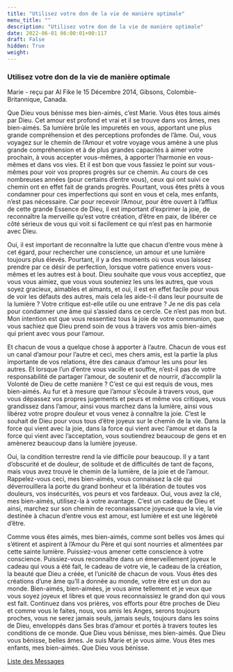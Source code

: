 ```yaml
---
title: "Utilisez votre don de la vie de manière optimale"
menu_title: ""
description: "Utilisez votre don de la vie de manière optimale"
date: 2022-06-01 06:00:01+00:117
draft: False
hidden: True
weight:
---
```

### Utilisez votre don de la vie de manière optimale

Marie - reçu par Al Fike le 15 Décembre 2014, Gibsons, Colombie-Britannique, Canada.

Que Dieu vous bénisse mes bien-aimés, c’est Marie. Vous êtes tous aimés par Dieu. Cet amour est profond et vrai et il se trouve dans vos âmes, mes bien-aimés. Sa lumière brûle les impuretés en vous, apportant une plus grande compréhension et des perceptions profondes de l’âme. Oui, vous voyagez sur le chemin de l’Amour et votre voyage vous amène à une plus grande compréhension et à de plus grandes capacités à aimer votre prochain, à vous accepter vous-mêmes, à apporter l’harmonie en vous-mêmes et dans vos vies. Et il est bon que vous fassiez le point sur vous-mêmes pour voir vos propres progrès sur ce chemin. Au cours de ces nombreuses années (pour certains d’entre vous), ceux qui ont suivi ce chemin ont en effet fait de grands progrès. Pourtant, vous êtes prêts à vous condamner pour ces imperfections qui sont en vous et cela, mes enfants, n’est pas nécessaire. Car pour recevoir l’Amour, pour être ouvert à l’afflux de cette grande Essence de Dieu, il est important d’exprimer la joie, de reconnaître la merveille qu’est votre création, d’être en paix, de libérer ce côté sérieux de vous qui voit si facilement ce qui n’est pas en harmonie avec Dieu.

Oui, il est important de reconnaître la lutte que chacun d’entre vous mène à cet égard, pour rechercher une conscience, un amour et une lumière toujours plus élevés. Pourtant, il y a des moments où vous vous laissez prendre par ce désir de perfection, lorsque votre patience envers vous-mêmes et les autres est à bout. Dieu souhaite que vous vous acceptiez, que vous vous aimiez, que vous vous souteniez les uns les autres, que vous soyez gracieux, aimables et aimants, et oui, il est en effet facile pour vous de voir les défauts des autres, mais cela les aide-t-il dans leur poursuite de la lumière ? Votre critique est-elle utile ou une entrave ? Je ne dis pas cela pour condamner une âme qui s’assied dans ce cercle. Ce n’est pas mon but. Mon intention est que vous ressentiez tous la joie de votre communion, que vous sachiez que Dieu prend soin de vous à travers vos amis bien-aimés qui prient avec vous pour l’amour.

Et chacun de vous a quelque chose à apporter à l’autre. Chacun de vous est un canal d’amour pour l’autre et ceci, mes chers amis, est la partie la plus importante de vos relations, être des canaux d’amour les uns pour les autres. Et lorsque l’un d’entre vous vacille et souffre, n’est-il pas de votre responsabilité de partager l’amour, de soutenir et de nourrir, d’accomplir la Volonté de Dieu de cette manière ? C’est ce qui est requis de vous, mes bien-aimés. Au fur et à mesure que l’amour s’écoule à travers vous, que vous dépassez vos propres jugements et peurs et même vos critiques, vous grandissez dans l’amour, ainsi vous marchez dans la lumière, ainsi vous libérez votre propre douleur et vous venez à connaître la joie. C’est le souhait de Dieu pour vous tous d’être joyeux sur le chemin de la vie. Dans la force qui vient avec la joie, dans la force qui vient avec l’amour et dans la force qui vient avec l’acceptation, vous soutiendrez beaucoup de gens et en amènerez beaucoup dans la lumière joyeuse.

Oui, la condition terrestre rend la vie difficile pour beaucoup. Il y a tant d’obscurité et de douleur, de solitude et de difficultés de tant de façons, mais vous avez trouvé le chemin de la lumière, de la joie et de l’amour. Rappelez-vous ceci, mes bien-aimés, vous connaissez la clé qui déverrouillera la porte du grand bonheur et la libération de toutes vos douleurs, vos insécurités, vos peurs et vos fardeaux. Oui, vous avez la clé, mes bien-aimés, utilisez-la à votre avantage. C’est un cadeau de Dieu et ainsi, marchez sur son chemin de reconnaissance joyeuse que la vie, la vie destinée à chacun d’entre vous est amour, est lumière et est une légèreté d’être.

Comme vous êtes aimés, mes bien-aimés, comme sont belles vos âmes qui s’étirent et aspirent à l’Amour du Père et qui sont nourries et alimentées par cette sainte lumière. Puissiez-vous amener cette conscience à votre conscience. Puissiez-vous reconnaître dans un émerveillement joyeux le cadeau qui vous a été fait, le cadeau de votre vie, le cadeau de la création, la beauté que Dieu a créée, et l’unicité de chacun de vous. Vous êtes des créations d’une âme qu’Il a donnée au monde, votre être est un don au monde. Bien-aimés, bien-aimées, je vous aime tellement et je veux que vous soyez joyeux et libres et que vous reconnaissiez le grand don qui vous est fait. Continuez dans vos prières, vos efforts pour être proches de Dieu et comme vous le faites, nous, vos amis les Anges, serons toujours proches, vous ne serez jamais seuls, jamais seuls, toujours dans les soins de Dieu, enveloppés dans Ses bras d’amour et portés à travers toutes les conditions de ce monde. Que Dieu vous bénisse, mes bien-aimés. Que Dieu vous bénisse, belles âmes. Je suis Marie et je vous aime. Vous êtes mes enfants, mes bien-aimés. Que Dieu vous bénisse.

[Liste des Messages](/fr-contemporary-messages/fr-contemporary-messages-by-date-order/fr-contemporary-messages-2014)